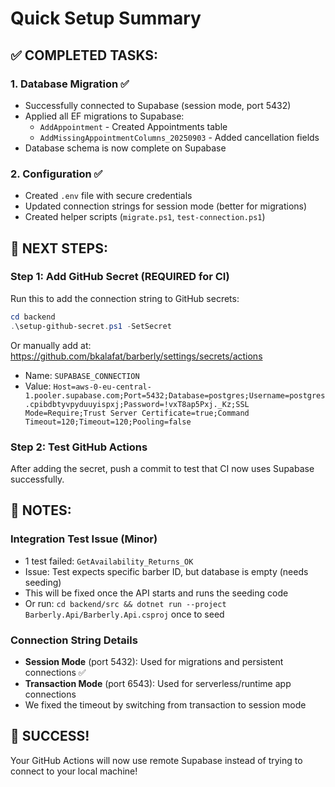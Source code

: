 # Quick Setup Summary

## ✅ COMPLETED TASKS:

### 1. Database Migration ✅

- Successfully connected to Supabase (session mode, port 5432)
- Applied all EF migrations to Supabase:
  - `AddAppointment` - Created Appointments table
  - `AddMissingAppointmentColumns_20250903` - Added cancellation fields
- Database schema is now complete on Supabase

### 2. Configuration ✅

- Created `.env` file with secure credentials
- Updated connection strings for session mode (better for migrations)
- Created helper scripts (`migrate.ps1`, `test-connection.ps1`)

## 🎯 NEXT STEPS:

### Step 1: Add GitHub Secret (REQUIRED for CI)

Run this to add the connection string to GitHub secrets:

```powershell
cd backend
.\setup-github-secret.ps1 -SetSecret
```

Or manually add at: https://github.com/bkalafat/barberly/settings/secrets/actions

- Name: `SUPABASE_CONNECTION`
- Value: `Host=aws-0-eu-central-1.pooler.supabase.com;Port=5432;Database=postgres;Username=postgres.cpibdbtyvpyduuyispxj;Password=!vxT8ap5Pxj._Kz;SSL Mode=Require;Trust Server Certificate=true;Command Timeout=120;Timeout=120;Pooling=false`

### Step 2: Test GitHub Actions

After adding the secret, push a commit to test that CI now uses Supabase successfully.

## 📝 NOTES:

### Integration Test Issue (Minor)

- 1 test failed: `GetAvailability_Returns_OK`
- Issue: Test expects specific barber ID, but database is empty (needs seeding)
- This will be fixed once the API starts and runs the seeding code
- Or run: `cd backend/src && dotnet run --project Barberly.Api/Barberly.Api.csproj` once to seed

### Connection String Details

- **Session Mode** (port 5432): Used for migrations and persistent connections ✅
- **Transaction Mode** (port 6543): Used for serverless/runtime app connections
- We fixed the timeout by switching from transaction to session mode

## 🎉 SUCCESS!

Your GitHub Actions will now use remote Supabase instead of trying to connect to your local machine!
